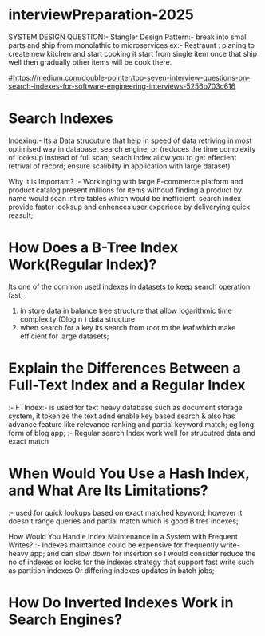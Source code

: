 # interviewPreparation-2025

SYSTEM DESIGN QUESTION:-
  Stangler Design Pattern:- break into small parts and ship from monolathic to microservices 
  ex:- Restraunt : planing to create new kitchen and start cooking it start from single item once that ship well then gradually other items will 
  be cook there.

#https://medium.com/double-pointer/top-seven-interview-questions-on-search-indexes-for-software-engineering-interviews-5256b703c616
# Search Indexes
 Indexing:- Its a Data strucuture that help in speed of data retriving in most optimised way in database, search engine;
or 
(reduces the time complexity of looksup instead of full scan; seach index allow you to get effecient retrival of record; ensure scalibilty in application with large dataset)

Why it is Important?
  :- Workinging with large E-commerce platform and product catalog present millions for items withoud finding a product by name would scan intire tables
which would be inefficient. search index provide faster looksup and enhences user experiece by deliverying quick reasult;


# How Does a B-Tree Index Work(Regular Index)?
Its one of the common used indexes in datasets to keep search operation fast;
1. in store data in balance tree structure that allow logarithmic time complexity (Olog n ) data structure 
2. when search for a key its search from root to the  leaf.which make efficient for large datasets;

# Explain the Differences Between a Full-Text Index and a Regular Index
:- FTIndex:- is used for text heavy database such as document storage system, it tokenize the text adnd enable key based search & also has advance feature like relevance ranking
and partial keyword match; eg long form of blog app; 
:- Regular search Index work well for strucutred data and exact match

# When Would You Use a Hash Index, and What Are Its Limitations?
:- used for quick lookups based on exact matched keyword; however it doesn't range queries and partial match which is good B tres indexes;

How Would You Handle Index Maintenance in a System with Frequent Writes?
:- Indexes maintaince could be expensive for frequently write-heavy app; and can slow down for insertion 
so I would consider reduce the no of indexes or looks for the indexes strategy that support fast write such as partition indexes Or
differing indexes updates in batch jobs;

# How Do Inverted Indexes Work in Search Engines?

























